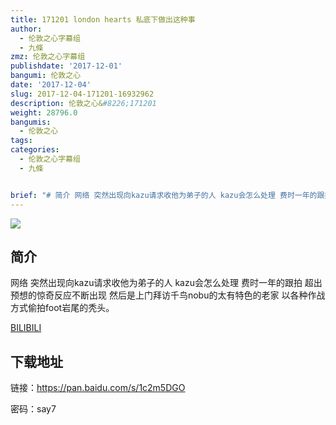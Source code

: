 ```yaml
---
title: 171201 london hearts 私底下做出这种事
author:
  - 伦敦之心字幕组
  - 九條
zmz: 伦敦之心字幕组
publishdate: '2017-12-01'
bangumi: 伦敦之心
date: '2017-12-04'
slug: 2017-12-04-171201-16932962
description: 伦敦之心&#8226;171201
weight: 28796.0
bangumis:
  - 伦敦之心
tags:
categories:
  - 伦敦之心字幕组
  - 九條


brief: "# 简介 网络 突然出现向kazu请求收他为弟子的人 kazu会怎么处理 费时一年的跟拍 超出预想的惊奇反应不断出现 然后是上门拜访千鸟nobu的太有特色的老家 以各种作战方式偷拍foot岩尾的秃头。"
---
```

![](https://i.imgur.com/3qL6ovi.png)
## 简介  
网络
突然出现向kazu请求收他为弟子的人 kazu会怎么处理 费时一年的跟拍 超出预想的惊奇反应不断出现 然后是上门拜访千鸟nobu的太有特色的老家 以各种作战方式偷拍foot岩尾的秃头。

[BILIBILI](https://www.bilibili.com/video/av16932962/)


## 下载地址

链接：https://pan.baidu.com/s/1c2m5DGO 

密码：say7

